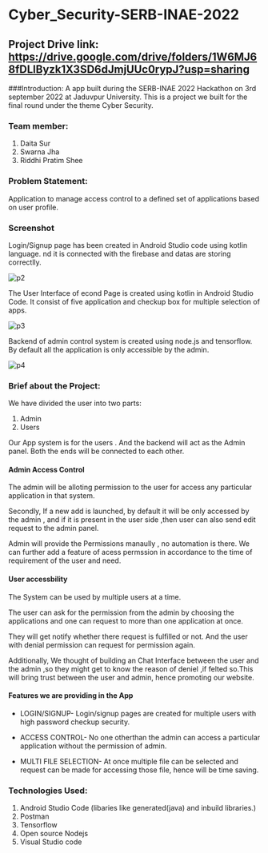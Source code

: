# Cyber_Security-SERB-INAE-2022

## Project Drive link: https://drive.google.com/drive/folders/1W6MJ68fDLlByzk1X3SD6dJmjUUc0rypJ?usp=sharing

###Introduction: 
A app built during the SERB-INAE 2022 Hackathon on 3rd september 2022 at Jaduvpur University. This is a project we built for the final round under the theme Cyber Security.

### Team member:
1. Daita Sur
2. Swarna Jha
3. Riddhi Pratim Shee

### Problem Statement:
Application to manage access control to a defined set of applications based
on user profile.

### Screenshot
Login/Signup page has been created in Android Studio code using kotlin language. nd it is connected with the firebase and datas are storing correctlly.

![p2](https://user-images.githubusercontent.com/68693240/222717645-91007b59-6952-4239-8f0e-cec98a29af1e.png)

The User Interface of econd Page is created using kotlin in Android Studio Code. It consist of five application and checkup box for multiple selection of apps.

![p3](https://user-images.githubusercontent.com/68693240/222717660-65b43822-9dba-437e-bd11-2d4200a91af5.png)

Backend of admin control system is created using node.js and tensorflow. By default all the application is only accessible by the admin.

![p4](https://user-images.githubusercontent.com/68693240/222720880-a531a1b6-4565-4312-83b3-856c9479ea13.png)


### Brief about the Project:
We have divided the user into two parts:

1) Admin
2) Users

Our App system is for the users .
And the backend will act as the Admin panel.
Both the ends will be connected to each other.

#### Admin Access Control

The admin will be alloting permission to the user for access any particular
application in that system.

Secondly, If a new add is launched, by default it will be only accessed by the
admin , and if it is present in the user side ,then user can also send edit
request to the admin panel.

Admin will provide the Permissions manaully , no automation is there.
We can further add a feature of acess permssion in accordance to the time of
requirement of the user and need.

#### User accessbility

The System can be used by multiple users at a time.

The user can ask for the permission from the admin by choosing the
applications and one can request to more than one application at once.

They will get notify whether there request is fulfilled or not.
And the user with denial permission can request for permission again.

Additionally, We thought of building an Chat Interface between the user and
the admin ,so they might get to know the reason of deniel ,if felted so.This will
bring trust between the user and admin, hence promoting our website.

#### Features we are providing in the App

* LOGIN/SIGNUP- Login/signup pages are created for multiple users with high password checkup security.

* ACCESS CONTROL- No one otherthan the admin can access a particular application without the permission of admin.

* MULTI FILE SELECTION- At once multiple file can be selected and request can be made for accessing those file, hence will be time saving.

### Technologies Used:
1. Android Studio Code (libaries like generated(java) and inbuild libraries.)
2. Postman
3. Tensorflow
4. Open source Nodejs
5. Visual Studio code
